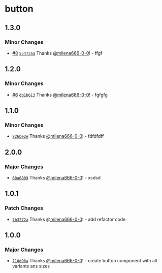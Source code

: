 # button

## 1.3.0

### Minor Changes

- [#8](https://github.com/milena666-0-0/publish-packages/pull/8) [`55473aa`](https://github.com/milena666-0-0/publish-packages/commit/55473aacbb8da42f88a0f8aa0ab29adaf81cb789) Thanks [@milena666-0-0](https://github.com/milena666-0-0)! - ffgf

## 1.2.0

### Minor Changes

- [#6](https://github.com/milena666-0-0/publish-packages/pull/6) [`db1b613`](https://github.com/milena666-0-0/publish-packages/commit/db1b6138e639fafb09c208a8b567eb4ff5d28383) Thanks [@milena666-0-0](https://github.com/milena666-0-0)! - fgfgfg

## 1.1.0

### Minor Changes

- [`826be2e`](https://github.com/milena666-0-0/publish-packages/commit/826be2e32e1be3f5708bc285afd490fbf46286af) Thanks [@milena666-0-0](https://github.com/milena666-0-0)! - fdfdfdff

## 2.0.0

### Major Changes

- [`68a6809`](https://github.com/milena666-0-0/publish-packages/commit/68a68093904bb58f7512f6e98075544d09298e6f) Thanks [@milena666-0-0](https://github.com/milena666-0-0)! - xsdsd

## 1.0.1

### Patch Changes

- [`7b3272a`](https://github.com/milena666-0-0/publish-packages/commit/7b3272a627cdb2651a4f6ba1f8d53512cd45ef34) Thanks [@milena666-0-0](https://github.com/milena666-0-0)! - add refactor code

## 1.0.0

### Major Changes

- [`710d96a`](https://github.com/milena666-0-0/publish-packages/commit/710d96aa6334f24dd3381279741c7e227e6f7976) Thanks [@milena666-0-0](https://github.com/milena666-0-0)! - create button component with all variants ans sizes
